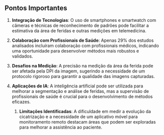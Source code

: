 
## Pontos Importantes

1. **Integração de Tecnologias**: O uso de smartphones e smartwatch com câmeras e técnicas de reconhecimento de padrões pode facilitar a estimativa da área de feridas e outras medições em telemedicina.
    
2. **Colaboração com Profissionais de Saúde**: Apenas 29% dos estudos analisados incluíram colaboração com profissionais médicos, indicando uma oportunidade para desenvolver métodos mais robustos e validados.
    
3. **Desafios na Medição**: A precisão na medição da área da ferida pode ser afetada pela DPI da imagem, sugerindo a necessidade de um protocolo rigoroso para garantir a qualidade das imagens capturadas.
    
4. **Aplicações de IA**: A inteligência artificial pode ser utilizada para melhorar a segmentação e análise de feridas, mas a supervisão de profissionais de saúde é crucial para o desenvolvimento de métodos eficazes.
    
	1. **Limitações Identificadas**: A dificuldade em medir a evolução da cicatrização e a necessidade de um aplicativo móvel para monitoramento remoto destacam áreas que podem ser exploradas para melhorar a assistência ao paciente.